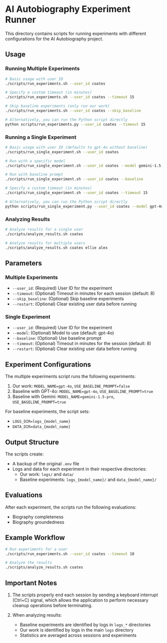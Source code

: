 # AI Autobiography Experiment Runner

This directory contains scripts for running experiments with different configurations for the AI Autobiography project.

## Usage

### Running Multiple Experiments

```bash
# Basic usage with user ID
./scripts/run_experiments.sh --user_id coates

# Specify a custom timeout (in minutes)
./scripts/run_experiments.sh --user_id coates --timeout 15

# Skip baseline experiments (only run our work)
./scripts/run_experiments.sh --user_id coates --skip_baseline

# Alternatively, you can run the Python script directly
python scripts/run_experiments.py --user_id coates --timeout 15
```

### Running a Single Experiment

```bash
# Basic usage with user ID (defaults to gpt-4o without baseline)
./scripts/run_single_experiment.sh --user_id coates

# Run with a specific model
./scripts/run_single_experiment.sh --user_id coates --model gemini-1.5-pro

# Run with baseline prompt
./scripts/run_single_experiment.sh --user_id coates --baseline

# Specify a custom timeout (in minutes)
./scripts/run_single_experiment.sh --user_id coates --timeout 15

# Alternatively, you can run the Python script directly
python scripts/run_single_experiment.py --user_id coates --model gpt-4o --baseline --timeout 15
```

### Analyzing Results

```bash
# Analyze results for a single user
./scripts/analyze_results.sh coates

# Analyze results for multiple users
./scripts/analyze_results.sh coates ellie alex
```

## Parameters

### Multiple Experiments

- `--user_id`: (Required) User ID for the experiment
- `--timeout`: (Optional) Timeout in minutes for each session (default: 8)
- `--skip_baseline`: (Optional) Skip baseline experiments
- `--restart`: (Optional) Clear existing user data before running

### Single Experiment

- `--user_id`: (Required) User ID for the experiment
- `--model`: (Optional) Model to use (default: gpt-4o)
- `--baseline`: (Optional) Use baseline prompt
- `--timeout`: (Optional) Timeout in minutes for the session (default: 8)
- `--restart`: (Optional) Clear existing user data before running

## Experiment Configurations

The multiple experiments script runs the following experiments:

1. Our work: `MODEL_NAME=gpt-4o`, `USE_BASELINE_PROMPT=false`
2. Baseline with GPT-4o: `MODEL_NAME=gpt-4o`, `USE_BASELINE_PROMPT=true`
3. Baseline with Gemini: `MODEL_NAME=gemini-1.5-pro`, `USE_BASELINE_PROMPT=true`

For baseline experiments, the script sets:

- `LOGS_DIR=logs_{model_name}`
- `DATA_DIR=data_{model_name}`

## Output Structure

The scripts create:

- A backup of the original `.env` file
- Logs and data for each experiment in their respective directories:
  - Our work: `logs/` and `data/`
  - Baseline experiments: `logs_{model_name}/` and `data_{model_name}/`

## Evaluations

After each experiment, the scripts run the following evaluations:

- Biography completeness
- Biography groundedness

## Example Workflow

```bash
# Run experiments for a user
./scripts/run_experiments.sh --user_id coates --timeout 10

# Analyze the results
./scripts/analyze_results.sh coates
```

## Important Notes

1. The scripts properly end each session by sending a keyboard interrupt (Ctrl+C) signal, which allows the application to perform necessary cleanup operations before terminating.

2. When analyzing results:
   - Baseline experiments are identified by logs in `logs_*` directories
   - Our work is identified by logs in the main `logs` directory
   - Statistics are averaged across sessions and experiments 